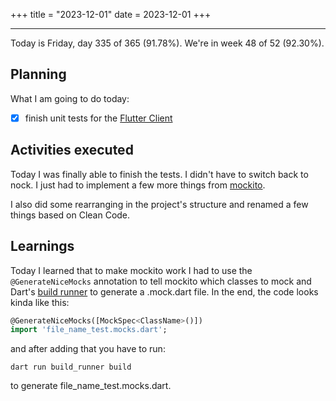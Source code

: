 +++
title = "2023-12-01"
date = 2023-12-01
+++

---

Today is Friday, day 335 of 365 (91.78%). We're in week 48 of 52 (92.30%).

## Planning

What I am going to do today:

- [x] finish unit tests for the [Flutter Client](https://github.com/OmnicodeSolutions/luisa_drf_flutter_client)

## Activities executed

Today I was finally able to finish the tests. I didn't have to switch back to nock. I just had to implement a few more things from [mockito](https://pub.dev/packages/mockito).

I also did some rearranging in the project's structure and renamed a few things based on Clean Code.

## Learnings

Today I learned that to make mockito work I had to use the `@GenerateNiceMocks` annotation to tell mockito which classes to mock and Dart's [build runner](https://pub.dev/packages/build_runner) to generate a .mock.dart file. In the end, the code looks kinda like this:

```dart
@GenerateNiceMocks([MockSpec<ClassName>()])
import 'file_name_test.mocks.dart';
```

and after adding that you have to run:

`dart run build_runner build`

to generate file_name_test.mocks.dart.
